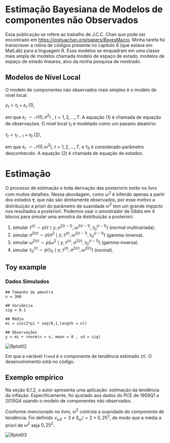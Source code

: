 # Estimação Bayesiana de Modelos de componentes não Observados

  Essa publicação se refere ao trabalho de J.C.C. Chan que pode ser encontrado em https://joshuachan.org/papers/BayesMacro. Minha tarefa foi transcrever a rotina de códigos presente no capítulo 6 (que estava em MatLab) para a linguagem R. Essa modelos se enquadram em uma classe mais ampla de modelos chamada modelo de espaço de estado, modelos de espaço de estado lineares, alvo da minha pesquisa de mestrado.
## Modelos de Nível Local
O modelo de componentes não observados mais simples é o modelo de nível local:

$y_t=\tau_t+\varepsilon_t$ (1), 

em que  $\varepsilon_t$ $\sim\mathcal{N}(0,\sigma^2)$ , $t=1,2,...,T$. A equação (1) é chamada de equação de observações. O nível local $\tau_t$ é modelado como um passeio aleatório: 

$\tau_t =\tau_{t-1}+\eta_t$ (2),   

em que $\varepsilon_t$ $\sim \mathcal{N}(0,\omega^2)$,  $t=1,2,...,T$, e $\tau_0$ é considerado parâmetro desconhecido. A equação (2) é chamada de equação de estados.

# Estimação
O processo de estimação e toda derivação das posterioris estão no livro com muitos detalhes. Nessa abordagem, como $\omega^2$ é inferido apenas a partir dos estados $\boldsymbol{\tau}$, que não são diretamente observados, por esse motivo a distribuição a priori do parâmetro de suavidade $\omega^2$ tem um grande impacto nos resultados a posteriori. Podemos usar o amostrador de Gibbs em 4 blocos para simular uma amostra da distribuição a posteriori:

1. simular $\tau^{(r)} \sim p(\tau \mid y, \sigma^{2(r-1)}, \omega^{2(r-1)}, \tau_0^{(r-1)})$ (normal multivariada).
2. simular $\sigma^{2(r)} \sim p(\sigma^2 \mid y, \tau^{(r)}, \omega^{2(r-1)}, \tau_0^{(r-1)})$  (gamma-inversa).
3. simular $\omega^{2(r)} \sim p(\omega^2 \mid y, \tau^{(r)}, \sigma^{2(r)}, \tau_0^{(r-1)})$ (gamma-inversa).
4. simular $\tau_0^{(r)} \sim p(\tau_0 \mid y, \tau^{(r)}, \sigma^{2(r)}, \omega^{2(r)})$ (normal).

## Toy example
### Dados Simulados

```
## Tamanho da amostra
n = 300

## Variância
sig = 0.1

## Média 
mi = sin(2*pi * seq(0,1,length = n))

## Observações
y = mi + rnorm(n = n, mean = 0 , sd = sig)
```
![Rplot02](https://github.com/user-attachments/assets/b6770f37-4d27-4d1d-bb38-157e60fa0526)

Em que a variável `Trend` é o componente de tendência estimado ($\tau$). O desenvolvimento está no código.


## Exemplo empírico

  Na seção 6.1.2, o autor apresenta uma aplicação: estimação da tendência da inflação. Especificamente, foi ajustado aos dados do PCE de 1959Q1 a 2015Q4 usando o modelo de componentes não observados.

Conforme mencionado no livro, $ω^2$ controla a suavidade do componente de tendência. Foi definido $ν_{ω2} = 3$ e $S_{ω^2} = 2 \times 0,25^2$, de modo que a média a priori de $ω^2$ seja $0,25^2$. 

![Rplot03](https://github.com/user-attachments/assets/811d877a-cc59-49cf-a12f-fe392bb10778)

